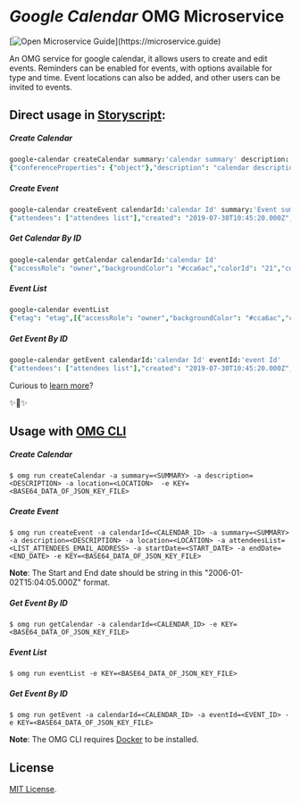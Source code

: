 # _Google Calendar_ OMG Microservice

[![Open Microservice Guide](https://img.shields.io/badge/OMG%20Enabled-👍-green.svg?)](https://microservice.guide)


An OMG service for google calendar, it allows users to create and edit events. Reminders can be enabled for events, with options available for type and time. Event locations can also be added, and other users can be invited to events.

## Direct usage in [Storyscript](https://storyscript.io/):

##### Create Calendar
```coffee
google-calendar createCalendar summary:'calendar summary' description:'calendar description' location:'geographic location'
{"conferenceProperties": {"object"},"description": "calendar description","etag": "etag","id": "calendar Id","kind": "calendar#calendar","location": "geographic location","summary": "calendar summary", "timeZone": "UTC"}
```
##### Create Event
```coffee
google-calendar createEvent calendarId:'calendar Id' summary:'Event summary' description:'Event description' location:'location' attendeesList:'["abc@example.com","xyz@example.com"]'startDate:'2019-08-02T12:00:00.000Z' endDate:'2019-08-02T16:00:00.000Z'
{"attendees": ["attendees list"],"created": "2019-07-30T10:45:20.000Z","creator": {"creator details"},"description": "Event description","end": {"dateTime": "2019-08-02T16:00:00Z"},"etag": "etag","htmlLink": "htmlLink","iCalUID": "iCalUID","id": "event id","kind": "calendar#event","location": "Pune","organizer": {"organizer details"},"start": {"dateTime": "2019-08-02T12:00:00Z"},"status": "confirmed","summary": "Event summary","updated": "2019-07-30T10:45:20.628Z"}
```
##### Get Calendar By ID
```coffee
google-calendar getCalendar calendarId:'calendar Id'
{"accessRole": "owner","backgroundColor": "#cca6ac","colorId": "21","conferenceProperties": {"object"},"description": "calendar description","etag": "etag","id": "calendar Id","kind": "calendar#calendar","location": "geographic location","summary": "calendar summary", "timeZone": "UTC"}
```
##### Event List
```coffee
google-calendar eventList
{"etag": "etag",[{"accessRole": "owner","backgroundColor": "#cca6ac","colorId": "21","conferenceProperties": {"object"},"description": "calendar description","etag": "etag","id": "calendar Id","kind": "calendar#calendar","location": "geographic location","summary": "calendar summary", "timeZone": "UTC"}] ,"kind": "calendar#calendarList", "nextPageToken": "nextPageToken"}
```
##### Get Event By ID
```coffee
google-calendar getEvent calendarId:'calendar Id' eventId:'event Id'
{"attendees": ["attendees list"],"created": "2019-07-30T10:45:20.000Z","creator": {"creator details"},"description": "Event description","end": {"dateTime": "2019-08-02T16:00:00Z"},"etag": "etag","htmlLink": "htmlLink","iCalUID": "iCalUID","id": "event id","kind": "calendar#event","location": "Pune","organizer": {"organizer details"},"start": {"dateTime": "2019-08-02T12:00:00Z"},"status": "confirmed","summary": "Event summary","updated": "2019-07-30T10:45:20.628Z"}
```

Curious to [learn more](https://docs.storyscript.io/)?

✨🍰✨

## Usage with [OMG CLI](https://www.npmjs.com/package/omg)

##### Create Calendar
```shell
$ omg run createCalendar -a summary=<SUMMARY> -a description=<DESCRIPTION> -a location=<LOCATION>  -e KEY=<BASE64_DATA_OF_JSON_KEY_FILE>
```
##### Create Event
```shell
$ omg run createEvent -a calendarId=<CALENDAR_ID> -a summary=<SUMMARY> -a description=<DESCRIPTION> -a location=<LOCATION> -a attendeesList=<LIST_ATTENDEES_EMAIL_ADDRESS> -a startDate=<START_DATE> -a endDate=<END_DATE> -e KEY=<BASE64_DATA_OF_JSON_KEY_FILE>
```
**Note**: The Start and End date should be string in this "2006-01-02T15:04:05.000Z" format.
##### Get Event By ID
```shell
$ omg run getCalendar -a calendarId=<CALENDAR_ID> -e KEY=<BASE64_DATA_OF_JSON_KEY_FILE>
```
##### Event List
```shell
$ omg run eventList -e KEY=<BASE64_DATA_OF_JSON_KEY_FILE>
```
##### Get Event By ID
```shell
$ omg run getEvent -a calendarId=<CALENDAR_ID> -a eventId=<EVENT_ID> -e KEY=<BASE64_DATA_OF_JSON_KEY_FILE>
```


**Note**: The OMG CLI requires [Docker](https://docs.docker.com/install/) to be installed.

## License
[MIT License](https://github.com/omg-services/google-calendar/blob/master/LICENSE).

